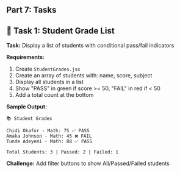 ## **Part 7: Tasks**

## 🎯 Task 1: Student Grade List

**Task:** Display a list of students with conditional pass/fail indicators

**Requirements:**
1. Create `StudentGrades.jsx`
2. Create an array of students with: name, score, subject
3. Display all students in a list
4. Show "PASS" in green if score >= 50, "FAIL" in red if < 50
5. Add a total count at the bottom

**Sample Output:**
```
📚 Student Grades

Chidi Okafor - Math: 75 ✅ PASS
Amaka Johnson - Math: 45 ❌ FAIL
Tunde Adeyemi - Math: 88 ✅ PASS

Total Students: 3 | Passed: 2 | Failed: 1
```

**Challenge:** Add filter buttons to show All/Passed/Failed students

